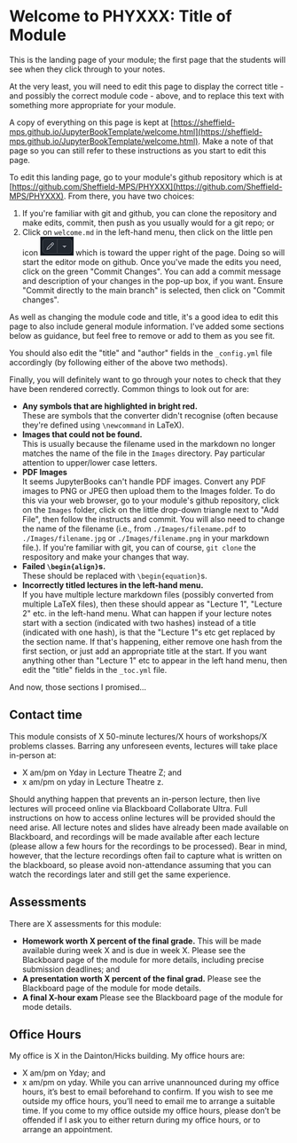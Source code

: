# Welcome to PHYXXX: Title of Module

This is the landing page of your module; the first page that the students will see when they click through to your notes.

At the very least, you will need to edit this page to display the correct title - and possibly the correct module code - above, and to replace this text with something more appropriate for your module.

A copy of everything on this page is kept at [https://sheffield-mps.github.io/JupyterBookTemplate/welcome.html](https://sheffield-mps.github.io/JupyterBookTemplate/welcome.html). Make a note of that page so you can still refer to these instructions as you start to edit this page.

To edit this landing page, go to your module's github repository which is at [https://github.com/Sheffield-MPS/PHYXXX](https://github.com/Sheffield-MPS/PHYXXX). From there, you have two choices:
1. If you're familiar with git and github, you can clone the repository and make edits, commit, then push as you usually would for a git repo; or   
2. Click on `welcome.md` in the left-hand menu, then click on the little pen icon ![](./penicon.png) which is toward the upper right of the page. Doing so will start the editor mode on github. Once you've made the edits you need, click on the green "Commit Changes". You can add a commit message and description of your changes in the pop-up box, if you want. Ensure "Commit directly to the main branch" is selected, then click on "Commit changes".

As well as changing the module code and title, it's a good idea to edit this page to also include general module information. I've added some sections below as guidance, but feel free to remove or add to them as you see fit.

You should also edit the "title" and "author" fields in the `_config.yml` file accordingly (by following either of the above two methods). 

Finally, you will definitely want to go through your notes to check that they have been rendered correctly. Common things to look out for are:
* **Any symbols that are highlighted in bright red.**\
These are symbols that the converter didn't recognise (often because they're defined using `\newcommand` in LaTeX).
* **Images that could not be found.**\
This is usually because the filename used in the markdown no longer matches the name of the file in the `Images` directory. Pay particular attention to upper/lower case letters.
* **PDF Images**\
It seems JupyterBooks can't handle PDF images. Convert any PDF images to PNG or JPEG then upload them to the Images folder. To do this via your web browser, go to your module's github repository, click on the `Images` folder, click on the little drop-down triangle next to "Add File", then follow the instructs and commit. You will also need to change the name of the filename (i.e., from `./Images/filename.pdf` to `./Images/filename.jpg` or `./Images/filename.png` in your markdown file.). If you're familiar with git, you can of course, `git clone` the respository and make your changes that way.  
* **Failed `\begin{align}`s.**\
These should be replaced with `\begin{equation}`s.
* **Incorrectly titled lectures in the left-hand menu.**\
If you have multiple lecture markdown files (possibly converted from multiple LaTeX files), then these should appear as "Lecture 1", "Lecture 2" etc. in the left-hand menu. What can happen if your lecture notes start with a section (indicated with two hashes) instead of a title (indicated with one hash), is that the "Lecture 1"s etc get replaced by the section name. If that's happening, either remove one hash from the first section, or just add an appropriate title at the start. If you want anything other than "Lecture 1" etc to appear in the left hand menu, then edit the "title" fields in the `_toc.yml` file.  

And now, those sections I promised...

## Contact time
This module consists of X 50-minute lectures/X hours of workshops/X problems classes. Barring any unforeseen events, lectures will take place in-person at:
* X am/pm on Yday in Lecture Theatre Z; and
* x am/pm on yday in Lecture Theatre z.

Should anything happen that prevents an in-person lecture, then live lectures will proceed online via Blackboard Collaborate Ultra. Full instructions on how to access online lectures will be provided should the need arise. All lecture notes and slides have already been made available on Blackboard, and recordings will be made available after each lecture (please allow a few hours for the recordings to be processed). Bear in mind, however, that the lecture recordings often fail to capture what is written on the blackboard, so please avoid non-attendance assuming that you can watch the recordings later and still get the same experience.

## Assessments
There are X assessments for this module:
* **Homework worth X percent of the final grade.** This will be made available during week X and is due in week X. Please see the Blackboard page of the module for more details, including precise submission deadlines; and
* **A presentation worth X percent of the final grad.** Please see the Blackboard page of the module for mode details.
* **A final X-hour exam** Please see the Blackboard page of the module for mode details.

## Office Hours
My office is X in the Dainton/Hicks building. My office hours are:
* X am/pm on Yday; and
* x am/pm on yday.
While you can arrive unannounced during my office hours, it’s best to email beforehand to confirm. If you wish to see me outside my office hours, you’ll need to email me to arrange a suitable time. If you come to my office outside my office hours, please don’t be offended if I ask you to either return during my office hours, or to arrange an appointment.

